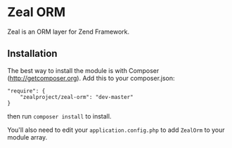 Zeal ORM
========

Zeal is an ORM layer for Zend Framework.

## Installation

The best way to install the module is with Composer (http://getcomposer.org). Add this to your composer.json:

    "require": {
        "zealproject/zeal-orm": "dev-master"
    }

then run `composer install` to install.

You'll also need to edit your `application.config.php` to add `ZealOrm` to your module array.
